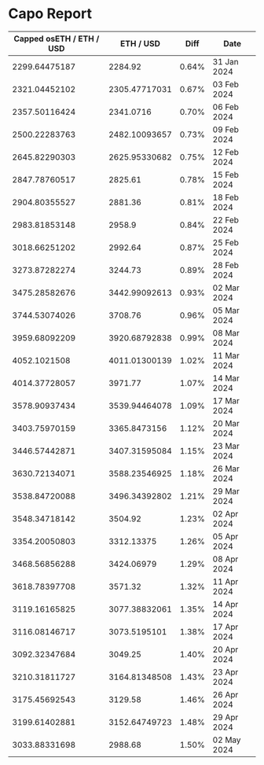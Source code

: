 # Capo Report

| Capped osETH / ETH / USD | ETH / USD | Diff | Date |
| --- | --- | --- | --- |
| 2299.64475187 | 2284.92 | 0.64% | 31 Jan 2024 |
| 2321.04452102 | 2305.47717031 | 0.67% | 03 Feb 2024 |
| 2357.50116424 | 2341.0716 | 0.70% | 06 Feb 2024 |
| 2500.22283763 | 2482.10093657 | 0.73% | 09 Feb 2024 |
| 2645.82290303 | 2625.95330682 | 0.75% | 12 Feb 2024 |
| 2847.78760517 | 2825.61 | 0.78% | 15 Feb 2024 |
| 2904.80355527 | 2881.36 | 0.81% | 18 Feb 2024 |
| 2983.81853148 | 2958.9 | 0.84% | 22 Feb 2024 |
| 3018.66251202 | 2992.64 | 0.87% | 25 Feb 2024 |
| 3273.87282274 | 3244.73 | 0.89% | 28 Feb 2024 |
| 3475.28582676 | 3442.99092613 | 0.93% | 02 Mar 2024 |
| 3744.53074026 | 3708.76 | 0.96% | 05 Mar 2024 |
| 3959.68092209 | 3920.68792838 | 0.99% | 08 Mar 2024 |
| 4052.1021508 | 4011.01300139 | 1.02% | 11 Mar 2024 |
| 4014.37728057 | 3971.77 | 1.07% | 14 Mar 2024 |
| 3578.90937434 | 3539.94464078 | 1.09% | 17 Mar 2024 |
| 3403.75970159 | 3365.8473156 | 1.12% | 20 Mar 2024 |
| 3446.57442871 | 3407.31595084 | 1.15% | 23 Mar 2024 |
| 3630.72134071 | 3588.23546925 | 1.18% | 26 Mar 2024 |
| 3538.84720088 | 3496.34392802 | 1.21% | 29 Mar 2024 |
| 3548.34718142 | 3504.92 | 1.23% | 02 Apr 2024 |
| 3354.20050803 | 3312.13375 | 1.26% | 05 Apr 2024 |
| 3468.56856288 | 3424.06979 | 1.29% | 08 Apr 2024 |
| 3618.78397708 | 3571.32 | 1.32% | 11 Apr 2024 |
| 3119.16165825 | 3077.38832061 | 1.35% | 14 Apr 2024 |
| 3116.08146717 | 3073.5195101 | 1.38% | 17 Apr 2024 |
| 3092.32347684 | 3049.25 | 1.40% | 20 Apr 2024 |
| 3210.31811727 | 3164.81348508 | 1.43% | 23 Apr 2024 |
| 3175.45692543 | 3129.58 | 1.46% | 26 Apr 2024 |
| 3199.61402881 | 3152.64749723 | 1.48% | 29 Apr 2024 |
| 3033.88331698 | 2988.68 | 1.50% | 02 May 2024 |
